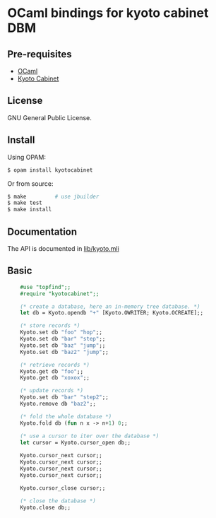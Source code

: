 OCaml bindings for kyoto cabinet DBM
====================================

Pre-requisites
--------------
* [OCaml](http://caml.inria.fr/)
* [Kyoto Cabinet](http://fallabs.com/kyotocabinet/)

License
-------
GNU General Public License.

Install
-------

Using OPAM:
```sh
$ opam install kyotocabinet
```

Or from source:

```sh
$ make         # use jbuilder
$ make test
$ make install
```

Documentation
----------
The API is documented in [lib/kyoto.mli](lib/kyoto.mli)

Basic
-----

```ocaml
    #use "topfind";;
    #require "kyotocabinet";;

    (* create a database, here an in-memory tree database. *)
    let db = Kyoto.opendb "+" [Kyoto.OWRITER; Kyoto.OCREATE];;

    (* store records *)
    Kyoto.set db "foo" "hop";;
    Kyoto.set db "bar" "step";;
    Kyoto.set db "baz" "jump";;
    Kyoto.set db "baz2" "jump";;

    (* retrieve records *)
    Kyoto.get db "foo";;
    Kyoto.get db "xoxox";;

    (* update records *)
    Kyoto.set db "bar" "step2";;
    Kyoto.remove db "baz2";;

    (* fold the whole database *)
    Kyoto.fold db (fun n x -> n+1) 0;;

    (* use a cursor to iter over the database *)
    let cursor = Kyoto.cursor_open db;;
    
    Kyoto.cursor_next cursor;;
    Kyoto.cursor_next cursor;;
    Kyoto.cursor_next cursor;;
    Kyoto.cursor_next cursor;;

    Kyoto.cursor_close cursor;;

    (* close the database *)
    Kyoto.close db;;
```
